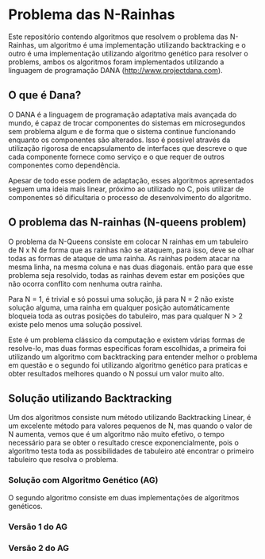# Problema das N-Rainhas

Este repositório contendo algoritmos que resolvem o problema das N-Rainhas, um algoritmo é uma implementação utilizando backtracking e o outro é uma implementação utilizando algoritmo genético para resolver o problems, ambos os algoritmos foram implementados utilizando a linguagem de programação DANA (http://www.projectdana.com).

## O que é Dana?

O DANA é a linguagem de programação adaptativa mais avançada do mundo, é capaz de trocar componentes do sistemas em microsegundos sem problema algum e de forma que o sistema continue funcionando enquanto os componentes são alterados. Isso é possivel através da utilização rigorosa de encapsulamento de interfaces que descreve o que cada componente fornece como serviço e o que requer de outros componentes como dependência.

Apesar de todo esse podem de adaptação, esses algoritmos apresentados seguem uma ideia mais linear, próximo ao utilizado no C, pois utilizar de componentes só dificultaria o processo de desenvolvimento do algoritmo.

## O problema das N-rainhas (N-queens problem)

O problema da N-Queens consiste em colocar N rainhas em um tabuleiro de N x N de forma que as rainhas não se ataquem, para isso, deve se olhar todas as formas de ataque de uma rainha. As rainhas podem atacar na mesma linha, na mesma coluna e nas duas diagonais. então para que esse problema seja resolvido, todas as rainhas devem estar em posições que não ocorra conflito com nenhuma outra rainha.

Para N = 1, é trivial e só possui uma solução, já para N = 2 não existe solução alguma, uma rainha em qualquer posição automáticamente bloqueia toda as outras posições do tabuleiro, mas para qualquer N > 2 existe pelo menos uma solução possivel.

Este é um problema clássico da computação e existem várias formas de resolve-lo, mas duas formas específicas foram escolhidas, a primeira foi utilizando um algoritmo com backtracking para entender melhor o problema em questão e o segundo foi utilizando algoritmo genético para praticas e obter resultados melhores quando o N possui um valor muito alto.

## Solução utilizando Backtracking

Um dos algoritmos consiste num método utilizando Backtracking Linear, é um excelente método para valores pequenos de N, mas quando o valor de N aumenta, vemos que é um algoritmo não muito efetivo, o tempo necessário para se obter o resultado cresce exponencialmente, pois o algoritmo testa toda as possibilidades de tabuleiro até encontrar o primeiro tabuleiro que resolva o problema.

### Solução com Algoritmo Genético (AG)

O segundo algoritmo consiste em duas implementações de algoritmos genéticos.

### Versão 1 do AG

### Versão 2 do AG
